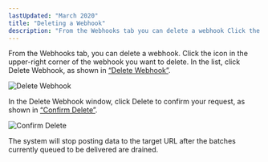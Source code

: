 ```yaml
---
lastUpdated: "March 2020"
title: "Deleting a Webhook"
description: "From the Webhooks tab you can delete a webhook Click the icon in the upper right corner of the webhook you want to delete In the list click Delete Webhook as shown in Figure 60 9 Delete Webhook Figure 60 9 Delete Webhook In the Delete Webhook window click Delete..."
---
```


From the Webhooks tab, you can delete a webhook. Click the icon in the upper-right corner of the webhook you want to delete. In the list, click Delete Webhook, as shown in [“Delete Webhook”](/momentum/4/web-ui-webhooks-delete#figure_delete_webhook).

<a name="figure_delete_webhook"></a> 


![Delete Webhook](images/delete_webhook.png)

In the Delete Webhook window, click Delete to confirm your request, as shown in [“Confirm Delete”](/momentum/4/web-ui-webhooks-delete#figure_confirm_delete).

<a name="figure_confirm_delete"></a> 


![Confirm Delete](images/confirm_delete.png)

The system will stop posting data to the target URL after the batches currently queued to be delivered are drained.